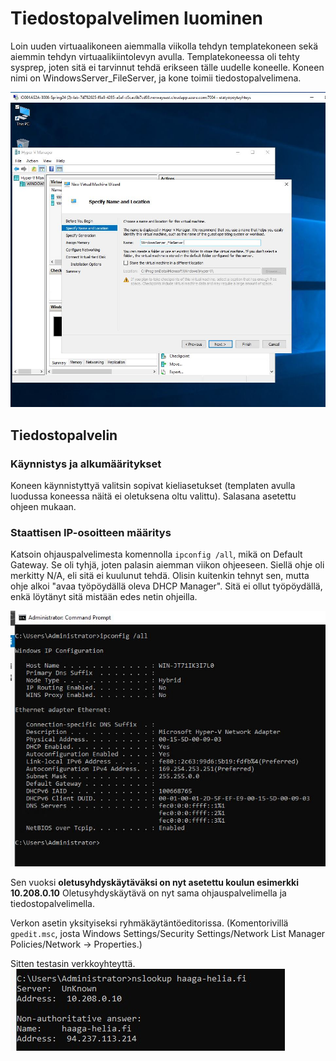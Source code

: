 # Tiedostopalvelimen luominen

Loin uuden virtuaalikoneen aiemmalla viikolla tehdyn templatekoneen sekä aiemmin tehdyn virtuaalikiintolevyn avulla. Templatekoneessa oli tehty sysprep, joten sitä ei tarvinnut tehdä erikseen tälle uudelle koneelle. Koneen nimi on WindowsServer_FileServer, ja kone toimii tiedostopalvelimena. 

![create](https://raw.githubusercontent.com/makumyyra/Windows-servers/main/md_images/tiedostopalvelin/ws_fs_luonti.JPG)


## Tiedostopalvelin

### Käynnistys ja alkumääritykset
Koneen käynnistyttyä valitsin sopivat kieliasetukset (templaten avulla luodussa koneessa näitä ei oletuksena oltu valittu). Salasana asetettu ohjeen mukaan.

### Staattisen IP-osoitteen määritys
Katsoin ohjauspalvelimesta komennolla  ```ipconfig /all```, mikä on Default Gateway. Se oli tyhjä, joten palasin aiemman viikon ohjeeseen. Siellä ohje oli merkitty N/A, eli sitä ei kuulunut tehdä. Olisin kuitenkin tehnyt sen, mutta ohje alkoi "avaa työpöydällä oleva DHCP Manager". Sitä ei ollut työpöydällä, enkä löytänyt sitä mistään edes netin ohjeilla. 

![ipconfig_notfound](https://raw.githubusercontent.com/makumyyra/Windows-servers/main/md_images/tiedostopalvelin/ws_fs_ipconfig.JPG)

Sen vuoksi **oletusyhdyskäytäväksi on nyt asetettu koulun esimerkki 10.208.0.10** Oletusyhdyskäytävä on nyt sama ohjauspalvelimella ja tiedostopalvelimella.

Verkon asetin yksityiseksi ryhmäkäytäntöeditorissa. (Komentorivillä ```gpedit.msc```, josta Windows Settings/Security Settings/Network List Manager Policies/Network -> Properties.)

Sitten testasin verkkoyhteyttä.
![yhteys](https://raw.githubusercontent.com/makumyyra/Windows-servers/main/md_images/tiedostopalvelin/verkkoyht.jpg)


